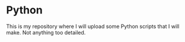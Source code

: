 # Python
This is my repository where I will upload some Python scripts that I will make. Not anything too detailed.
